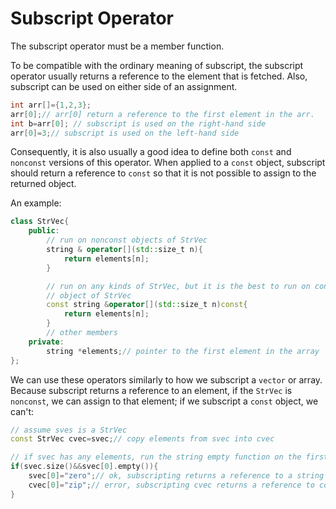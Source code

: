 # Subscript Operator

The subscript operator must be a member function.

To be compatible with the ordinary meaning of subscript, the subscript operator usually returns a reference to the element that is fetched. Also, subscript can be used on either side of an assignment.
```c++
int arr[]={1,2,3};
arr[0];// arr[0] return a reference to the first element in the arr.
int b=arr[0]; // subscript is used on the right-hand side
arr[0]=3;// subscript is used on the left-hand side
```

Consequently, it is also usually a good idea to define both `const` and `nonconst` versions of this operator. When applied to a `const` object, subscript should return a reference to `const` so that it is not possible to assign to the returned object.

An example:
```c++
class StrVec{
    public:
        // run on nonconst objects of StrVec
        string & operator[](std::size_t n){
            return elements[n];
        }

        // run on any kinds of StrVec, but it is the best to run on const
        // object of StrVec
        const string &operator[](std::size_t n)const{
            return elements[n];
        }
        // other members 
    private:
        string *elements;// pointer to the first element in the array
};
```
We can use these operators similarly to how we subscript a `vector` or array. Because subscript returns a reference to an element, if the `StrVec` is `nonconst`, we can assign to that element; if we subscript a `const` object, we can't:
```c++
// assume sves is a StrVec
const StrVec cvec=svec;// copy elements from svec into cvec

// if svec has any elements, run the string empty function on the first one
if(svec.size()&&svec[0].empty()){
    svec[0]="zero";// ok, subscripting returns a reference to a string
    cvec[0]="zip";// error, subscripting cvec returns a reference to const
}
```

